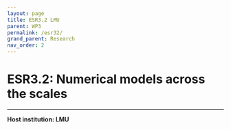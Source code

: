 ```yaml
---
layout: page
title: ESR3.2 LMU
parent: WP3
permalink: /esr32/
grand_parent: Research
nav_order: 2
---
```


# ESR3.2: Numerical models across the scales
----

__Host institution: LMU__ 